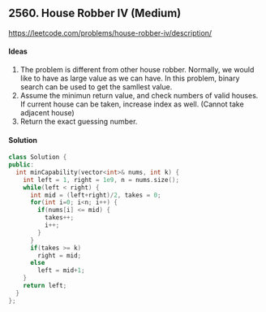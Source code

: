 ## 2560. House Robber IV (Medium)


https://leetcode.com/problems/house-robber-iv/description/


#### Ideas
1. The problem is different from other house robber. Normally, we would like to have as large value as we can have. In this problem, binary search can be used to get the samllest value.
2. Assume the minimun return value, and check numbers of valid houses. If current house can be taken, increase index as well. (Cannot take adjacent house)
3. Return the exact guessing number.

#### Solution
```C++
class Solution {
public:
  int minCapability(vector<int>& nums, int k) {
    int left = 1, right = 1e9, n = nums.size();
    while(left < right) {
      int mid = (left+right)/2, takes = 0;
      for(int i=0; i<n; i++) {
        if(nums[i] <= mid) {
          takes++;
          i++;
        }
      }
      if(takes >= k)
        right = mid;
      else
        left = mid+1;
    }
    return left;
  }
};
```

